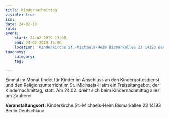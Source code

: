 ```yaml
---
title: Kindernachmittag
visible: true
ics: 
date: 24-02-19
rule: 
event:
	start: 24-02-2019 13:00
	end: 24-02-2019 15:00
	location: 'Kinderkirche St.-Michaels-Heim Bismarkallee 23 14193 Berlin Deutschland'
taxonomy:
	category: 
	tag: 

---
```

Einmal im Monat findet für Kinder im Anschluss an den Kindergottesdienst und den Religionsunterricht im St.-Michaels-Heim ein Freizeitangebot, der Kindernachmittag, statt. Am 24.02. dreht sich beim Kindernachmittag alles um Zauberei.


**Veranstaltungsort:** Kinderkirche St.-Michaels-Heim
Bismarkallee 23
14193 Berlin
Deutschland


